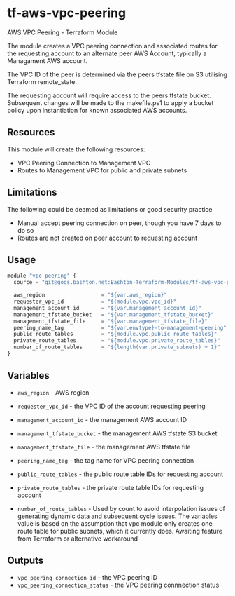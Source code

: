 tf-aws-vpc-peering
==================

AWS VPC Peering - Terraform Module

The module creates a VPC peering connection and associated routes for the requesting account to an alternate peer AWS Account, typically a Managament AWS account.

The VPC ID of the peer is determined via the peers tfstate file on S3 utilising Terraform remote_state.

The requesting account will require access to the peers tfstate bucket. Subsequent changes will be made to the makefile.ps1 to apply a bucket policy upon instantiation for known associated AWS accounts.   

Resources
---------

This module will create the following resources:

- VPC Peering Connection to Management VPC
- Routes to Management VPC for public and private subnets

Limitations
-----------

The following could be deamed as limitations or good security practice

- Manual accept peering connection on peer, though you have 7 days to do so
- Routes are not created on peer account to requesting account

Usage
-----

```js
module "vpc-peering" {
  source = "git@gogs.bashton.net:Bashton-Terraform-Modules/tf-aws-vpc-peering.git"

  aws_region                  = "${var.aws_region}"
  requester_vpc_id            = "${module.vpc.vpc_id}"
  management_account_id       = "${var.management_account_id}"
  management_tfstate_bucket   = "${var.management_tfstate_bucket}"
  management_tfstate_file     = "${var.management_tfstate_file}"
  peering_name_tag            = "${var.envtype}-to-management-peering"
  public_route_tables         = "${module.vpc.public_route_tables}"
  private_route_tables        = "${module.vpc.private_route_tables}"
  number_of_route_tables      = "${length(var.private_subnets) + 1}"
}
```

Variables
---------

- `aws_region`                - AWS region
- `requester_vpc_id`          - the VPC ID of the account requesting peering
- `management_account_id`     - the management AWS account ID
- `management_tfstate_bucket` - the management AWS tfstate S3 bucket
- `management_tfstate_file`   - the management AWS tfstate file
- `peering_name_tag`          - the tag name for VPC peering connection
- `public_route_tables`       - the public route table IDs for requesting account
- `private_route_tables`      - the private route table IDs for requesting account

- `number_of_route_tables`    - Used by count to avoid interpolation issues of generating dynamic data and subsequent cycle issues. The variables value is based on the assumption that vpc module only creates one route table for public subnets, which it currently does. Awaiting feature from Terraform or alternative workaround

Outputs
-------

- `vpc_peering_connection_id`     - the VPC peering ID
- `vpc_peering_connection_status` - the VPC peering connnection status
